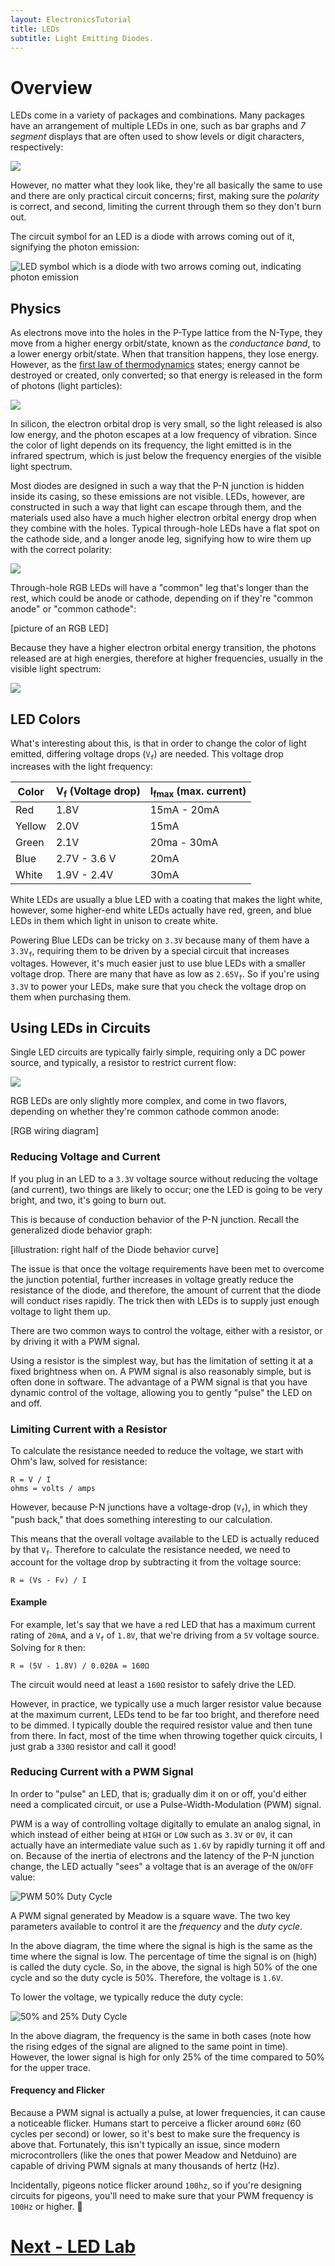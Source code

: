 ```yaml
---
layout: ElectronicsTutorial
title: LEDs
subtitle: Light Emitting Diodes.
---
```


# Overview

LEDs come in a variety of packages and combinations. Many packages have an arrangement of multiple LEDs in one, such as bar graphs and _7 segment_ displays that are often used to show levels or digit characters, respectively:

![](/Hardware/Reference/Components/LEDs/SomeLEDs.jpg)

However, no matter what they look like, they're all basically the same to use and there are only practical circuit concerns; first, making sure the _polarity_ is correct, and second, limiting the current through them so they don't burn out.

The circuit symbol for an LED is a diode with arrows coming out of it, signifying the photon emission:

![LED symbol which is a diode with two arrows coming out, indicating photon emission](/Common_Files/LED.svg)

## Physics

As electrons move into the holes in the P-Type lattice from the N-Type, they move from a higher energy orbit/state, known as the _conductance band_, to a lower energy orbit/state. When that transition happens, they lose energy. However, as the [first law of thermodynamics](https://en.wikipedia.org/wiki/First_law_of_thermodynamics) states; energy cannot be destroyed or created, only converted; so that energy is released in the form of photons (light particles):

![](../Support_Files/Photon_Emission.svg)

In silicon, the electron orbital drop is very small, so the light released is also low energy, and the photon escapes at a low frequency of vibration. Since the color of light depends on its frequency, the light emitted is in the infrared spectrum, which is just below the frequency energies of the visible light spectrum.

Most diodes are designed in such a way that the P-N junction is hidden inside its casing, so these emissions are not visible. LEDs, however, are constructed in such a way that light can escape through them, and the materials used also have a much higher electron orbital energy drop when they combine with the holes. Typical through-hole LEDs have a flat spot on the cathode side, and a longer anode leg, signifying how to wire them up with the correct polarity:

![](../Support_Files/LED_Components.svg)

Through-hole RGB LEDs will have a "common" leg that's longer than the rest, which could be anode or cathode, depending on if they're "common anode" or "common cathode":

[picture of an RGB LED]

Because they have a higher electron orbital energy transition, the photons released are at high energies, therefore at higher frequencies, usually in the visible light spectrum:

![](../Support_Files/Linear_visible_spectrum.svg)

## LED Colors

What's interesting about this, is that in order to change the color of light emitted, differing voltage drops (`V`<sub>`f`</sub>) are needed. This voltage drop increases with the light frequency:

| Color  | V<sub>f</sub> (Voltage drop)| I<sub>fmax</sub> (max. current) |
|--------|---------------|------------------|
| Red    | 1.8V          | 15mA - 20mA      |
| Yellow | 2.0V          | 15mA             |
| Green  | 2.1V          | 20ma - 30mA      |
| Blue   | 2.7V - 3.6 V  | 20mA             |
| White  | 1.9V - 2.4V   | 30mA             |

White LEDs are usually a blue LED with a coating that makes the light white, however, some higher-end white LEDs actually have red, green, and blue LEDs in them which light in unison to create white.

Powering Blue LEDs can be tricky on `3.3V` because many of them have a `3.3V`<sub>`f`</sub>, requiring them to be driven by a special circuit that increases voltages. However, it's much easier just to use blue LEDs with a smaller voltage drop. There are many that have as low as `2.65V`<sub>`f`</sub>. So if you're using `3.3V` to power your LEDs, make sure that you check the voltage drop on them when purchasing them.

## Using LEDs in Circuits

Single LED circuits are typically fairly simple, requiring only a DC power source, and typically, a resistor to restrict current flow:

![](../Support_Files/LED_Resistor_Circuit.svg)

RGB LEDs are only slightly more complex, and come in two flavors, depending on whether they're common cathode common anode:

[RGB wiring diagram]

### Reducing Voltage and Current

If you plug in an LED to a `3.3V` voltage source without reducing the voltage (and current), two things are likely to occur; one the LED is going to be very bright, and two, it's going to burn out.

This is because of conduction behavior of the P-N junction. Recall the generalized diode behavior graph:

[illustration: right half of the Diode behavior curve]

The issue is that once the voltage requirements have been met to overcome the junction potential, further increases in voltage greatly reduce the resistance of the diode, and therefore, the amount of current that the diode will conduct rises rapidly. The trick then with LEDs is to supply just enough voltage to light them up.

There are two common ways to control the voltage, either with a resistor, or by driving it with a PWM signal.

Using a resistor is the simplest way, but has the limitation of setting it at a fixed brightness when on. A PWM signal is also reasonably simple, but is often done in software. The advantage of a PWM signal is that you have dynamic control of the voltage, allowing you to gently "pulse" the LED on and off.

### Limiting Current with a Resistor

To calculate the resistance needed to reduce the voltage, we start with Ohm's law, solved for resistance:

```
R = V / I
ohms = volts / amps
```

However, because P-N junctions have a voltage-drop (`V`<sub>`f`</sub>), in which they "push back," that does something interesting to our calculation.

This means that the overall voltage available to the LED is actually reduced by that `V`<sub>`f`</sub>. Therefore to calculate the resistance needed, we need to account for the voltage drop by subtracting it from the voltage source:

```
R = (Vs - Fv) / I
```

#### Example

For example, let's say that we have a red LED that has a maximum current rating of `20mA`, and a `V`<sub>`f`</sub> of `1.8V`, that we're driving from a `5V` voltage source. Solving for `R` then:

```
R = (5V - 1.8V) / 0.020A = 160Ω
```

The circuit would need at least a `160Ω` resistor to safely drive the LED.

However, in practice, we typically use a much larger resistor value because at the maximum current, LEDs tend to be far too bright, and therefore need to be dimmed. I typically double the required resistor value and then tune from there.  In fact, most of the time when throwing together quick circuits, I just grab a `330Ω` resistor and call it good!

### Reducing Current with a PWM Signal

In order to "pulse" an LED, that is; gradually dim it on or off, you'd either need a complicated circuit, or use a Pulse-Width-Modulation (PWM) signal. 

PWM is a way of controlling voltage digitally to emulate an analog signal, in which instead of either being at `HIGH` or `LOW` such as `3.3V` or `0V`, it can actually have an intermediate value such as `1.6V` by rapidly turning it off and on. Because of the inertia of electrons and the latency of the P-N junction change, the LED actually "sees" a voltage that is an average of the `ON`/`OFF` value:

![PWM 50% Duty Cycle](../Support_Files/PWM_50p_DutyCycle.svg)

A PWM signal generated by Meadow is a square wave. The two key parameters available to control it are the _frequency_ and the _duty cycle_.

In the above diagram, the time where the signal is high is the same as the time where the signal is low.  The percentage of time the signal is on (high) is called the duty cycle. So, in the above, the signal is high 50% of the one cycle and so the duty cycle is 50%. Therefore, the voltage is `1.6V`.

To lower the voltage, we typically reduce the duty cycle:

![50% and 25% Duty Cycle](../Support_Files/PWM_50p_v_25p_DutyCycle.svg)

In the above diagram, the frequency is the same in both cases (note how the rising edges of the signal are aligned to the same point in time).  However, the lower signal is high for only 25% of the time compared to 50% for the upper trace.

#### Frequency and Flicker

Because a PWM signal is actually a pulse, at lower frequencies, it can cause a noticeable flicker. Humans start to perceive a flicker around `60Hz` (60 cycles per second) or lower, so it's best to make sure the frequency is above that. Fortunately, this isn't typically an issue, since modern microcontrollers (like the ones that power Meadow and Netduino) are capable of driving PWM signals at many thousands of hertz (Hz).

Incidentally, pigeons notice flicker around `100hz`, so if you're designing circuits for pigeons, you'll need to make sure that your PWM frequency is `100Hz` or higher. 🤣


# [Next - LED Lab](../LED_Lab)